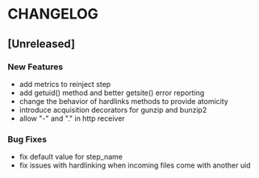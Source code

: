 # CHANGELOG


## [Unreleased]

### New Features
- add metrics to reinject step
- add getuid() method and better getsite() error reporting
- change the behavior of hardlinks methods to provide atomicity
- introduce acquisition decorators for gunzip and bunzip2
- allow "-" and "." in http receiver


### Bug Fixes
- fix default value for step_name
- fix issues with hardlinking when incoming files come with another uid





